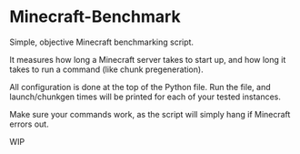 # Minecraft-Benchmark

Simple, objective Minecraft benchmarking script.

It measures how long a Minecraft server takes to start up, and how long it takes to run a command (like chunk pregeneration).

All configuration is done at the top of the Python file. Run the file, and launch/chunkgen times will be printed for each of your tested instances. 

Make sure your commands work, as the script will simply hang if Minecraft errors out. 

WIP
